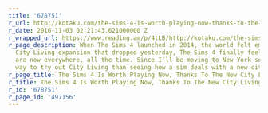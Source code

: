 ```yaml
---
title: '678751'
r_url: http://kotaku.com/the-sims-4-is-worth-playing-now-thanks-to-the-new-city-1788504042
r_date: 2016-11-03 02:21:43.621000000 Z
r_wrapped_url: https://www.reading.am/p/4tLB/http://kotaku.com/the-sims-4-is-worth-playing-now-thanks-to-the-new-city-1788504042
r_page_description: When The Sims 4 launched in 2014, the world felt empty. In the
  City Living expansion that dropped yesterday, The Sims 4 finally feels alive. Sims
  are now everywhere, all the time. Since I’ll be moving to New York soon, what better
  way to try out City Living than seeing how a sim deals with a new city life?
r_page_title: The Sims 4 Is Worth Playing Now, Thanks To The New City Living Expansion
r_title: The Sims 4 Is Worth Playing Now, Thanks To The New City Living Expansion
r_id: '678751'
r_page_id: '497156'
---
```



